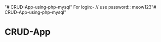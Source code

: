 "# CRUD-App-using-php-mysql" 
For login:-
 // use password:: meow123"# CRUD-App-using-php-mysql" 
# CRUD-App
